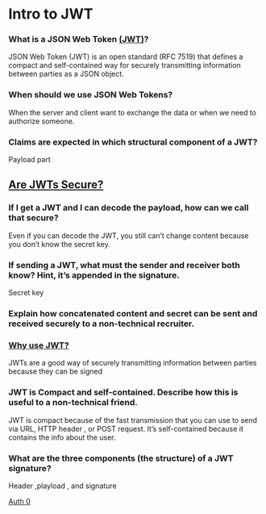 # Intro to JWT

### What is a JSON Web Token [(JWT)](https://jwt.io/introduction/)?
JSON Web Token (JWT) is an open standard (RFC 7519) that defines a compact and self-contained way for securely transmitting information between parties as a JSON object. 

### When should we use JSON Web Tokens?
When the server and client want to exchange the data or when we need to authorize someone. 

### Claims are expected in which structural component of a JWT?
Payload part

## [Are JWTs Secure?](https://stackoverflow.com/questions/27301557/if-you-can-decode-jwt-how-are-they-secure)

### If I get a JWT and I can decode the payload, how can we call that secure?
Even if you can decode the JWT, you still can’t change content because you don’t know the secret key. 
### If sending a JWT, what must the sender and receiver both know? Hint, it’s appended in the signature.
Secret key
### Explain how concatenated content and secret can be sent and received securely to a non-technical recruiter.

### [Why use JWT?](https://www.youtube.com/watch?v=926mknSW9Lo)
JWTs are a good way of securely transmitting information between parties because they can be signed
### JWT is Compact and self-contained. Describe how this is useful to a non-technical friend.
JWT is compact because of the fast transmission that you can use to send via URL, HTTP header , or POST request. It’s self-contained because it contains the info about the user. 
### What are the three components (the structure) of a JWT signature?
Header ,playload , and signature


[Auth 0](https://auth0.com/docs/secure/tokens/json-web-tokens)
